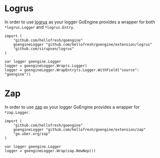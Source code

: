 # Logrus

In order to use [logrus] as your logger GoEngine provides a wrapper for both `*logrus.Logger` and `*logrus.Entry`. 

```golang
import (
    "github.com/hellofresh/goengine"
    goengineLogger "github.com/hellofresh/goengine/extension/logrus"
    "github.com/sirupsen/logrus"
)

var logger goengine.Logger
logger = goengineLogger.Wrap(s.Logger)
logger = goengineLogger.WrapEntry(s.Logger.WithField("source": "goengine"))
```

# Zap

In order to use [zap] as your logger GoEngine provides a wrapper for `*zap.Logger`. 

```golang
import (
	"github.com/hellofresh/goengine"
	goengineLogger "github.com/hellofresh/goengine/extension/zap"
	"go.uber.org/zap"
)

var logger goengine.Logger
logger = goengineLogger.Wrap(zap.NewNop())
```


[logrus]: https://github.com/sirupsen/logrus
[zap]: https://github.com/uber-go/zap/
